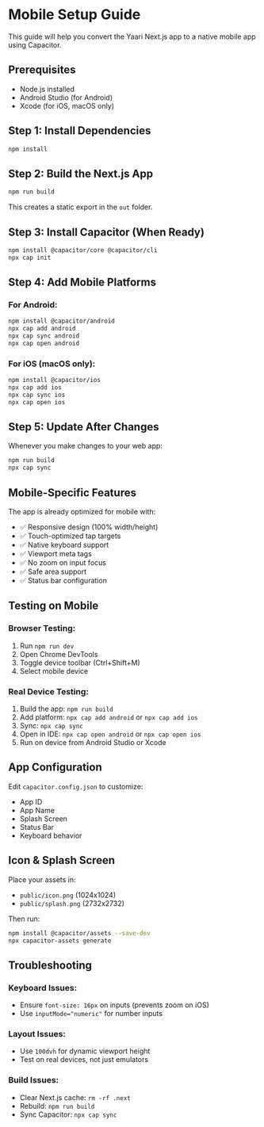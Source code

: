 # Mobile Setup Guide

This guide will help you convert the Yaari Next.js app to a native mobile app using Capacitor.

## Prerequisites

- Node.js installed
- Android Studio (for Android)
- Xcode (for iOS, macOS only)

## Step 1: Install Dependencies

```bash
npm install
```

## Step 2: Build the Next.js App

```bash
npm run build
```

This creates a static export in the `out` folder.

## Step 3: Install Capacitor (When Ready)

```bash
npm install @capacitor/core @capacitor/cli
npx cap init
```

## Step 4: Add Mobile Platforms

### For Android:
```bash
npm install @capacitor/android
npx cap add android
npx cap sync android
npx cap open android
```

### For iOS (macOS only):
```bash
npm install @capacitor/ios
npx cap add ios
npx cap sync ios
npx cap open ios
```

## Step 5: Update After Changes

Whenever you make changes to your web app:

```bash
npm run build
npx cap sync
```

## Mobile-Specific Features

The app is already optimized for mobile with:

- ✅ Responsive design (100% width/height)
- ✅ Touch-optimized tap targets
- ✅ Native keyboard support
- ✅ Viewport meta tags
- ✅ No zoom on input focus
- ✅ Safe area support
- ✅ Status bar configuration

## Testing on Mobile

### Browser Testing:
1. Run `npm run dev`
2. Open Chrome DevTools
3. Toggle device toolbar (Ctrl+Shift+M)
4. Select mobile device

### Real Device Testing:
1. Build the app: `npm run build`
2. Add platform: `npx cap add android` or `npx cap add ios`
3. Sync: `npx cap sync`
4. Open in IDE: `npx cap open android` or `npx cap open ios`
5. Run on device from Android Studio or Xcode

## App Configuration

Edit `capacitor.config.json` to customize:
- App ID
- App Name
- Splash Screen
- Status Bar
- Keyboard behavior

## Icon & Splash Screen

Place your assets in:
- `public/icon.png` (1024x1024)
- `public/splash.png` (2732x2732)

Then run:
```bash
npm install @capacitor/assets --save-dev
npx capacitor-assets generate
```

## Troubleshooting

### Keyboard Issues:
- Ensure `font-size: 16px` on inputs (prevents zoom on iOS)
- Use `inputMode="numeric"` for number inputs

### Layout Issues:
- Use `100dvh` for dynamic viewport height
- Test on real devices, not just emulators

### Build Issues:
- Clear Next.js cache: `rm -rf .next`
- Rebuild: `npm run build`
- Sync Capacitor: `npx cap sync`
